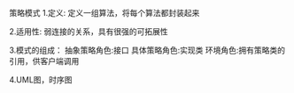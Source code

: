策略模式
1.定义:
定义一组算法，将每个算法都封装起来

2.适用性:
弱连接的关系，具有很强的可拓展性

3.模式的组成：
抽象策略角色:接口
具体策略角色:实现类
环境角色:拥有策略类的引用，供客户端调用

4.UML图，时序图